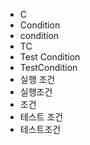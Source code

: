 ﻿- C
- Condition
- condition
- TC
- Test Condition
- TestCondition
- 실행 조건
- 실행조건
- 조건
- 테스트 조건
- 테스트조건
